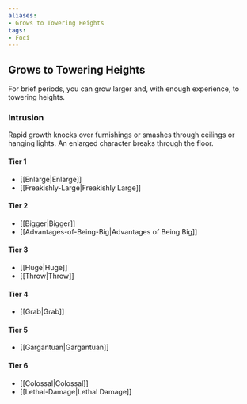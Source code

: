 ```yaml
---
aliases:
- Grows to Towering Heights
tags:
- Foci
---
```


  
## Grows to Towering Heights  
For brief periods, you can grow larger and, with enough experience, to towering heights.  
 ### Intrusion  
Rapid growth knocks over furnishings or smashes through ceilings or hanging lights. An enlarged character breaks through the floor.   
#### Tier 1    
* [[Enlarge|Enlarge]]  
* [[Freakishly-Large|Freakishly Large]]  
#### Tier 2    
* [[Bigger|Bigger]]  
* [[Advantages-of-Being-Big|Advantages of Being Big]]  
#### Tier 3    
  - [[Huge|Huge]]  
  - [[Throw|Throw]]  
#### Tier 4    
* [[Grab|Grab]]  
#### Tier 5    
* [[Gargantuan|Gargantuan]]  
#### Tier 6    
  - [[Colossal|Colossal]]  
  - [[Lethal-Damage|Lethal Damage]]